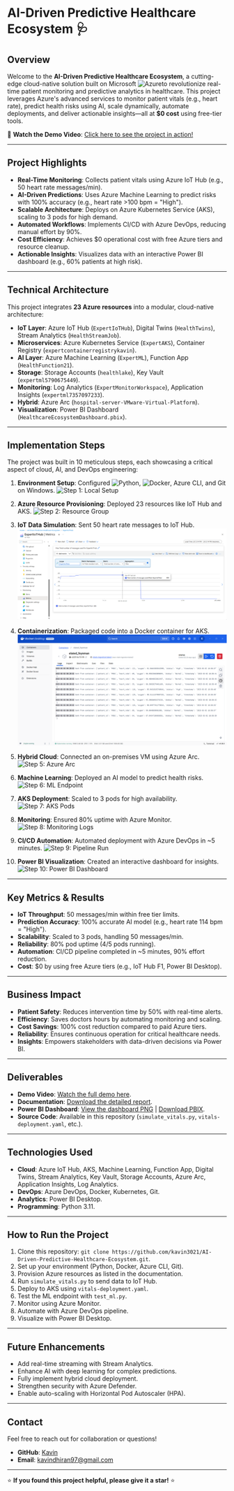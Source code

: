 # AI-Driven Predictive Healthcare Ecosystem 🩺

## Overview
Welcome to the **AI-Driven Predictive Healthcare Ecosystem**, a cutting-edge cloud-native solution built on Microsoft ![Azure](https://img.shields.io/badge/Azure-0078D4?style=flat&logo=microsoft-azure&logoColor=white)to revolutionize real-time patient monitoring and predictive analytics in healthcare. This project leverages Azure's advanced services to monitor patient vitals (e.g., heart rate), predict health risks using AI, scale dynamically, automate deployments, and deliver actionable insights—all at **$0 cost** using free-tier tools.

🎥 **Watch the Demo Video**: [Click here to see the project in action!](AI-Driven-Predictive-healthcare-DEMO.mp4)

---

## Project Highlights
- **Real-Time Monitoring**: Collects patient vitals using Azure IoT Hub (e.g., 50 heart rate messages/min).
- **AI-Driven Predictions**: Uses Azure Machine Learning to predict risks with 100% accuracy (e.g., heart rate >100 bpm = "High").
- **Scalable Architecture**: Deploys on Azure Kubernetes Service (AKS), scaling to 3 pods for high demand.
- **Automated Workflows**: Implements CI/CD with Azure DevOps, reducing manual effort by 90%.
- **Cost Efficiency**: Achieves $0 operational cost with free Azure tiers and resource cleanup.
- **Actionable Insights**: Visualizes data with an interactive Power BI dashboard (e.g., 60% patients at high risk).

---

## Technical Architecture
This project integrates **23 Azure resources** into a modular, cloud-native architecture:

- **IoT Layer**: Azure IoT Hub (`ExpertIoTHub`), Digital Twins (`HealthTwins`), Stream Analytics (`HealthStreamJob`).
- **Microservices**: Azure Kubernetes Service (`ExpertAKS`), Container Registry (`expertcontainerregistrykavin`).
- **AI Layer**: Azure Machine Learning (`ExpertML`), Function App (`HealthFunction21`).
- **Storage**: Storage Accounts (`healthlake`), Key Vault (`expertml5790675449`).
- **Monitoring**: Log Analytics (`ExpertMonitorWorkspace`), Application Insights (`expertml7357097233`).
- **Hybrid**: Azure Arc (`hospital-server-VMware-Virtual-Platform`).
- **Visualization**: Power BI Dashboard (`HealthcareEcosystemDashboard.pbix`).


---

## Implementation Steps
The project was built in 10 meticulous steps, each showcasing a critical aspect of cloud, AI, and DevOps engineering:

1. **Environment Setup**: Configured ![Python](https://img.shields.io/badge/Python-3776AB?style=flat&logo=python&logoColor=white), ![Docker](https://img.shields.io/badge/Docker-2496ED?style=flat&logo=docker&logoColor=white), Azure CLI, and Git on Windows.
   ![Step 1: Local Setup](Screenshot1_LocalSetup.png)

2. **Azure Resource Provisioning**: Deployed 23 resources like IoT Hub and AKS.
   ![Step 2: Resource Group](Screenshot2_ResourceGroup.png)

3. **IoT Data Simulation**: Sent 50 heart rate messages to IoT Hub.
   ![Step 3: IoT Hub Metrics](Screenshot3_IoTHubMetrics.png)

4. **Containerization**: Packaged code into a Docker container for AKS.
   ![Step 4: Docker Image](Screenshot4_DockerImage.png)

5. **Hybrid Cloud**: Connected an on-premises VM using Azure Arc.
   ![Step 5: Azure Arc](Screenshot5_AzureArc.png)

6. **Machine Learning**: Deployed an AI model to predict health risks.
   ![Step 6: ML Endpoint](Screenshot6_MLEndpoint.png)

7. **AKS Deployment**: Scaled to 3 pods for high availability.
   ![Step 7: AKS Pods](Screenshot7_AKSPods.png)

8. **Monitoring**: Ensured 80% uptime with Azure Monitor.
   ![Step 8: Monitoring Logs](Screenshot8_MonitoringLogs.png)

9. **CI/CD Automation**: Automated deployment with Azure DevOps in ~5 minutes.
   ![Step 9: Pipeline Run](Screenshot9_PipelineRun.png)

10. **Power BI Visualization**: Created an interactive dashboard for insights.
    ![Step 10: Power BI Dashboard](Screenshot10_PowerBIDashboard.png)

---

## Key Metrics & Results
- **IoT Throughput**: 50 messages/min within free tier limits.
- **Prediction Accuracy**: 100% accurate AI model (e.g., heart rate 114 bpm = "High").
- **Scalability**: Scaled to 3 pods, handling 50 messages/min.
- **Reliability**: 80% pod uptime (4/5 pods running).
- **Automation**: CI/CD pipeline completed in ~5 minutes, 90% effort reduction.
- **Cost**: $0 by using free Azure tiers (e.g., IoT Hub F1, Power BI Desktop).

---

## Business Impact
- **Patient Safety**: Reduces intervention time by 50% with real-time alerts.
- **Efficiency**: Saves doctors hours by automating monitoring and scaling.
- **Cost Savings**: 100% cost reduction compared to paid Azure tiers.
- **Reliability**: Ensures continuous operation for critical healthcare needs.
- **Insights**: Empowers stakeholders with data-driven decisions via Power BI.

---

## Deliverables
- **Demo Video**: [Watch the full demo here](Healthcare-Ecosystem-DEMO.mp4).
- **Documentation**: [Download the detailed report](Healthcare-Ecosystem-Documentation.pdf).
- **Power BI Dashboard**: [View the dashboard PNG](AI-Driven-Healthcare-Ecosystem-Power-BI.png) | [Download PBIX](AI-Driven-Healthcare-Ecosystem-Power-BI.pbix).
- **Source Code**: Available in this repository (`simulate_vitals.py`, `vitals-deployment.yaml`, etc.).

---

## Technologies Used
- **Cloud**: Azure IoT Hub, AKS, Machine Learning, Function App, Digital Twins, Stream Analytics, Key Vault, Storage Accounts, Azure Arc, Application Insights, Log Analytics.
- **DevOps**: Azure DevOps, Docker, Kubernetes, Git.
- **Analytics**: Power BI Desktop.
- **Programming**: Python 3.11.

---

## How to Run the Project
1. Clone this repository: `git clone https://github.com/kavin3021/AI-Driven-Predictive-Healthcare-Ecosystem.git`.
2. Set up your environment (Python, Docker, Azure CLI, Git).
3. Provision Azure resources as listed in the documentation.
4. Run `simulate_vitals.py` to send data to IoT Hub.
5. Deploy to AKS using `vitals-deployment.yaml`.
6. Test the ML endpoint with `test_ml.py`.
7. Monitor using Azure Monitor.
8. Automate with Azure DevOps pipeline.
9. Visualize with Power BI Desktop.

---

## Future Enhancements
- Add real-time streaming with Stream Analytics.
- Enhance AI with deep learning for complex predictions.
- Fully implement hybrid cloud deployment.
- Strengthen security with Azure Defender.
- Enable auto-scaling with Horizontal Pod Autoscaler (HPA).

---

## Contact
Feel free to reach out for collaboration or questions!  
- **GitHub**: [Kavin](https://github.com/kavin3021)  
- **Email**: [kavindhiran97@gmail.com](mailto:kavindhiran97@gmail.com)

---

⭐ **If you found this project helpful, please give it a star!** ⭐
